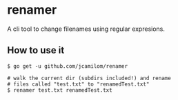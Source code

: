 # renamer

A cli tool to change filenames using regular expresions.

## How to use it

```
$ go get -u github.com/jcamilom/renamer

# walk the current dir (subdirs included!) and rename
# files called "test.txt" to "renamedTest.txt"
$ renamer test.txt renamedTest.txt
```
